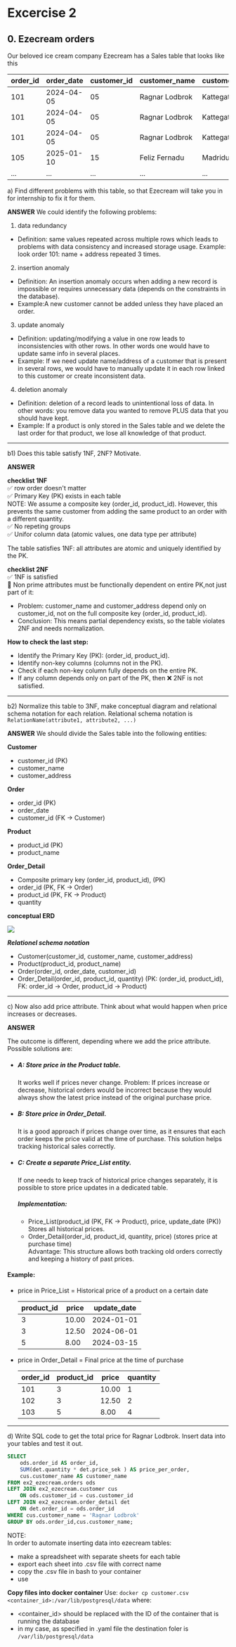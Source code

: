 # Excercise 2

## 0. Ezecream orders

Our beloved ice cream company Ezecream has a Sales table that looks like this

| order_id | order_date | customer_id | customer_name  | customer_address | product_id | product_name | quantity |
| -------- | ---------- | ----------- | -------------- | ---------------- | ---------- | ------------ | -------- |
| 101      | 2024-04-05 | 05          | Ragnar Lodbrok | Kattegatt 3      | 3          | Blåbärsmagi  | 20       |
| 101      | 2024-04-05 | 05          | Ragnar Lodbrok | Kattegatt 3      | 5          | Lakritsdröm  | 15       |
| 101      | 2024-04-05 | 05          | Ragnar Lodbrok | Kattegatt 3      | 1          | Lichipichi   | 35       |
| 105      | 2025-01-10 | 15          | Feliz Fernadu  | Madridugatan 2   | 8          | Gitlass      | 30       |
| ...      | ...        | ...         | ...            | ...              | ...        | ...          | ...      |

a) Find different problems with this table, so that Ezecream will take you in for internship to fix it for them.

**ANSWER**
We could identify the following problems:

1. data redundancy

- Definition: same values repeated across multiple rows which leads to problems with data consistency and increased storage usage.
  Example: look order 101: name + address repeated 3 times.

2. insertion anomaly

- Definition: An insertion anomaly occurs when adding a new record is impossible or requires unnecessary data (depends on the constraints in the database).
- Example:A new customer cannot be added unless they have placed an order.

3. update anomaly

- Definition: updating/modifying a value in one row leads to inconsistencies with other rows. In other words one would have to update same info in several places.
- Example: If we need update name/address of a customer that is present in several rows, we would have to manually update it in each row linked to this customer or create inconsistent data.

4. deletion anomaly

- Definition: deletion of a record leads to unintentional loss of data. In other words: you remove data you wanted to remove PLUS data that you should have kept.
- Example: If a product is only stored in the Sales table and we delete the last order for that product, we lose all knowledge of that product.

---

b1) Does this table satisfy 1NF, 2NF? Motivate.

**ANSWER**

**checklist 1NF**<br>
✅ row order doesn't matter<br>
✅ Primary Key (PK) exists in each table<br>
NOTE: We assume a composite key (order_id, product_id).
However, this prevents the same customer from adding the same product to an order with a different quantity.<br>
✅ No repeting groups  <br>
✅ Unifor column data (atomic values, one data type per attribute)<br>

The table satisfies 1NF: all attributes are atomic and uniquely identified by the PK.

**checklist 2NF**<br>
✅ 1NF is satisfied<br>
🔴 Non prime attributes must be functionally dependent on entire PK,not just part of it:<br>

- Problem: customer_name and customer_address depend only on customer_id,
  not on the full composite key (order_id, product_id).
- Conclusion: This means partial dependency exists, so the table violates 2NF and needs normalization.

**How to check the last step:**

- Identify the Primary Key (PK): (order_id, product_id).
- Identify non-key columns (columns not in the PK).
- Check if each non-key column fully depends on the entire PK.
- If any column depends only on part of the PK, then ❌ 2NF is not satisfied.

---

b2) Normalize this table to 3NF, make conceptual diagram and relational schema notation for each relation. Relational schema notation is `RelationName(attribute1, attribute2, ...)`

**ANSWER**
We should divide the Sales table into the following entities:

**Customer**

- customer_id (PK)
- customer_name
- customer_address

**Order**

- order_id (PK)
- order_date
- customer_id (FK → Customer)

**Product**

- product_id (PK)
- product_name

**Order_Detail**

- Composite primary key (order_id, product_id), (PK)
- order_id (PK, FK → Order)
- product_id (PK, FK → Product)
- quantity

**conceptual ERD**

<img src = "../assets/ex2_0_ezecream_ERD.png">

**_Relationel schema notation_**

- Customer(customer_id, customer_name, customer_address)
- Product(product_id, product_name)
- Order(order_id, order_date, customer_id)
- Order_Detail(order_id, product_id, quantity)
  (PK: (order_id, product_id), FK: order_id → Order, product_id → Product)

---

c) Now also add price attribute. Think about what would happen when price increases or decreases.

**ANSWER**

The outcome is different, depending where we add the price attribute.
Possible solutions are:

- ##### A: Store price in the Product table.
  It works well if prices never change.
  Problem: If prices increase or decrease, historical orders would be incorrect because they would always show the latest price instead of the original purchase price.

- ##### B: Store price in Order_Detail.
  It is a good approach if prices change over time, as it ensures that each order keeps the price valid at the time of purchase.
  This solution helps tracking historical sales correctly.

- ##### C: Create a separate Price_List entity.
  If one needs to keep track of historical price changes separately, it is possible to store price updates in a dedicated table.
  #####  Implementation:
  - Price_List(product_id (PK, FK → Product), price, update_date (PK))
  Stores all historical prices.
  - Order_Detail(order_id, product_id, quantity, price) (stores price at purchase time)
  <br>Advantage: This structure allows both tracking old orders correctly and keeping a history of past prices.

#### Example:

- price in Price_List = Historical price of a product on a certain date

  | product_id | price | update_date |
  | ---------- | ----- | ----------- |
  | 3          | 10.00 | 2024-01-01  |
  | 3          | 12.50 | 2024-06-01  |
  | 5          | 8.00  | 2024-03-15  |

- price in Order_Detail = Final price at the time of purchase

  | order_id | product_id | price | quantity |
  | -------- | ---------- | ----- | -------- |
  | 101      | 3          | 10.00 | 1        |
  | 102      | 3          | 12.50 | 2        |
  | 103      | 5          | 8.00  | 4        |

---

d) Write SQL code to get the total price for Ragnar Lodbrok.
Insert data into your tables and test it out.

```sql
SELECT
    ods.order_id AS order_id,
    SUM(det.quantity * det.price_sek ) AS price_per_order,
    cus.customer_name AS customer_name
FROM ex2_ezecream.orders ods
LEFT JOIN ex2_ezecream.customer cus
    ON ods.customer_id = cus.customer_id
LEFT JOIN ex2_ezecream.order_detail det
    ON det.order_id = ods.order_id
WHERE cus.customer_name = 'Ragnar Lodbrok'
GROUP BY ods.order_id,cus.customer_name;
```

NOTE: <br>
In order to automate inserting data into ezecream tables:
- make a spreadsheet with separate sheets for each table
- export each sheet into .csv file with correct name
- copy the .csv file in bash to your container
- use 


**Copy files into docker container**
Use:
`docker cp customer.csv <container_id>:/var/lib/postgresql/data`
where:
- <container_id> should be replaced with the ID of the container that is running the database
- in my case, as specified in .yaml file the destination foler is 
`/var/lib/postgresql/data`
